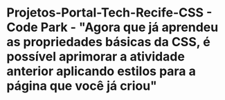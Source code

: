 # Projetos-Portal-Tech-Recife-CSS - Code Park - "Agora que já aprendeu as propriedades básicas da CSS, é possível aprimorar a atividade anterior aplicando estilos para a página que você já criou"
